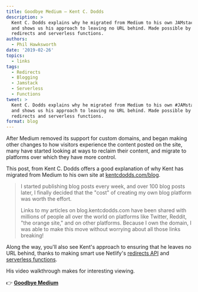 ```yaml
---
title: Goodbye Medium — Kent C. Dodds
description: >
  Kent C. Dodds explains why he migrated from Medium to his own JAMstack site,
  and shows us his approach to leaving no URL behind. Made possible by Netlify's
  redirects and serverless functions.
authors:
  - Phil Hawksworth
date: '2019-02-26'
topics:
  - links
tags:
  - Redirects
  - Blogging
  - Jamstack
  - Serverless
  - Functions
tweet: >
  Kent C. Dodds explains why he migrated from Medium to his own #JAMstack site,
  and shows us his approach to leaving no URL behind. Made possible by Netlify's
  redirects and serverless functions.
format: blog
---
```

After Medium removed its support for custom domains, and began making other changes to how visitors experience the content posted on the site, many have started looking at ways to reclaim their content, and migrate to platforms over which they have more control.

This post, from Kent C. Dodds offers a good explanation of why Kent has migrated from Medium to his own site at [kentcdodds.com/blog](https://kentcdodds.com/blog).

> I started publishing blog posts every week, and over 100 blog posts later, I finally decided that the "cost" of creating my own blog platform was worth the effort. 
>
> Links to my articles on blog.kentcdodds.com have been shared with millions of people all over the world on platforms like Twitter, Reddit, "the orange site," and on other platforms. Because I own the domain, I was able to make this move without worrying about all those links breaking!



Along the way, you'll also see Kent's approach to ensuring that he leaves no URL behind, thanks to making smart use Netlify's [redirects API](https://www.netlify.com/docs/redirects/) and [serverless functions](https://www.netlify.com/features/functions).

His video walkthrough makes for interesting viewing.


👉 [**Goodbye Medium**](https://kentcdodds.com/blog/goodbye-medium)
